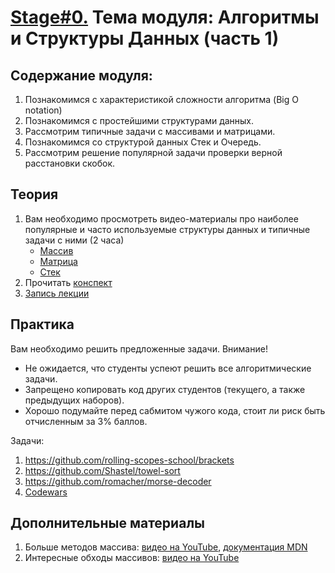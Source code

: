 # [Stage#0.](../../README.md) Тема модуля: Алгоритмы и Структуры Данных (часть 1)
## Содержание модуля:
1. Познакомимся с характеристикой сложности алгоритма (Big O notation)
2. Познакомимся с простейшими структурами данных.
3. Рассмотрим типичные задачи с массивами и матрицами.
4. Познакомимся со структурой данных Стек и Очередь.
5. Рассмотрим решение популярной задачи проверки верной расстановки скобок.

## Теория 
1. Вам необходимо просмотреть видео-материалы про наиболее популярные и часто используемые структуры данных и типичные задачи с ними (2 часа)
    - [Массив](https://youtu.be/Jvm4ShU86yw)
    - [Матрица](https://youtu.be/r8uHNxrfCwc)
    - [Стек](https://youtu.be/TqlSlaMak8Y)
2. Прочитать [конспект](https://github.com/rolling-scopes-school/tasks/blob/master/tasks/materials/algorithms.md) 
3. [Запись лекции](https://youtu.be/eRYupES3PG0?list=PLzLiprpVuH8df24MzZp-l5QMsJWJbi9qP)

## Практика 
Вам необходимо решить предложенные задачи.
Внимание! 
* Не ожидается, что студенты успеют решить все алгоритмические задачи.
* Запрещено копировать код других студентов (текущего, а также предыдущих наборов).
* Хорошо подумайте перед сабмитом чужого кода, стоит ли риск быть отчисленным за 3% баллов.

Задачи:  
1. https://github.com/rolling-scopes-school/brackets
2. https://github.com/Shastel/towel-sort
3. https://github.com/romacher/morse-decoder
4. [Codewars](https://github.com/rolling-scopes-school/tasks/blob/master/tasks/codewars/preschool-2022-codewars3.md)

## Дополнительные материалы
1. Больше методов массива: [видео на YouTube](https://youtu.be/d8c-JgbpMHs), [документация MDN](https://developer.mozilla.org/ru/docs/Web/JavaScript/Reference/Global_Objects/Array)
2. Интересные обходы массивов: [видео на YouTube](https://youtu.be/jM7aTyncf8Y)
